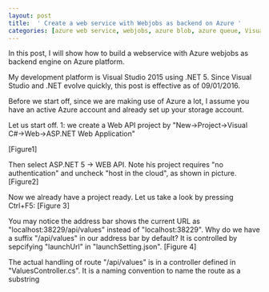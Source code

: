 ```yaml
---
layout: post
title:  ' Create a web service with Webjobs as backend on Azure '
categories: [azure web service, webjobs, azure blob, azure queue, Visual Studio 2015, .net 5]
---
```


In this post, I will show how to build a webservice with Azure webjobs as backend engine on Azure platform. 

My development platform is Visual Studio 2015 using .NET 5. Since Visual Studio and .NET evolve quickly, this post is effective as of 09/01/2016. 

Before we start off, since we are making use of Azure a lot, I assume you have an active Azure account and already set up your storage account.

Let us start off. 
1: we create a Web API project by "New->Project->Visual C#->Web->ASP.NET Web Application"

[Figure1]

Then select ASP.NET 5 -> WEB API. Note his project requires "no authentication" and uncheck "host in the cloud", as shown in picture.
[Figure2]

Now we already have a project ready. Let us take a look by pressing Ctrl+F5:
[Figure 3]

You may notice the address bar shows the current URL as "localhost:38229/api/values" instead of "localhost:38229". Why do we have a suffix "/api/values" in our address bar by default? It is controlled by sepcifying "launchUrl" in "launchSetting.json".
[Figure 4]

The actual handling of route "/api/values" is in a controller defined in "ValuesController.cs". It is a naming convention to name the route as a substring  




